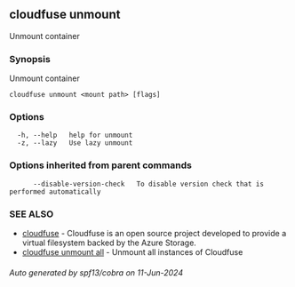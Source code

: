 ## cloudfuse unmount

Unmount container

### Synopsis

Unmount container

```
cloudfuse unmount <mount path> [flags]
```

### Options

```
  -h, --help   help for unmount
  -z, --lazy   Use lazy unmount
```

### Options inherited from parent commands

```
      --disable-version-check   To disable version check that is performed automatically
```

### SEE ALSO

* [cloudfuse](cloudfuse.md)	 - Cloudfuse is an open source project developed to provide a virtual filesystem backed by the Azure Storage.
* [cloudfuse unmount all](cloudfuse_unmount_all.md)	 - Unmount all instances of Cloudfuse

###### Auto generated by spf13/cobra on 11-Jun-2024
